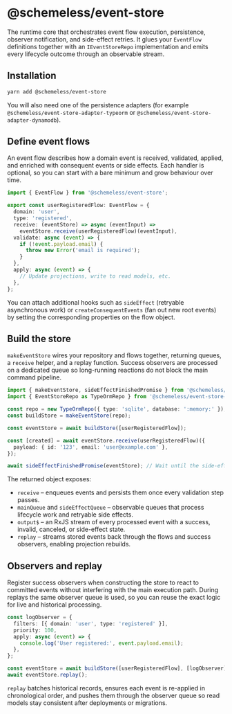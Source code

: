 # @schemeless/event-store

The runtime core that orchestrates event flow execution, persistence, observer notification, and side-effect retries. It glues your `EventFlow` definitions together with an `IEventStoreRepo` implementation and emits every lifecycle outcome through an observable stream.

## Installation

```bash
yarn add @schemeless/event-store
```

You will also need one of the persistence adapters (for example `@schemeless/event-store-adapter-typeorm` or `@schemeless/event-store-adapter-dynamodb`).

## Define event flows

An event flow describes how a domain event is received, validated, applied, and enriched with consequent events or side effects. Each handler is optional, so you can start with a bare minimum and grow behaviour over time.

```ts
import { EventFlow } from '@schemeless/event-store';

export const userRegisteredFlow: EventFlow = {
  domain: 'user',
  type: 'registered',
  receive: (eventStore) => async (eventInput) =>
    eventStore.receive(userRegisteredFlow)(eventInput),
  validate: async (event) => {
    if (!event.payload.email) {
      throw new Error('email is required');
    }
  },
  apply: async (event) => {
    // Update projections, write to read models, etc.
  },
};
```

You can attach additional hooks such as `sideEffect` (retryable asynchronous work) or `createConsequentEvents` (fan out new root events) by setting the corresponding properties on the flow object.

## Build the store

`makeEventStore` wires your repository and flows together, returning queues, a `receive` helper, and a replay function. Success observers are processed on a dedicated queue so long-running reactions do not block the main command pipeline.

```ts
import { makeEventStore, sideEffectFinishedPromise } from '@schemeless/event-store';
import { EventStoreRepo as TypeOrmRepo } from '@schemeless/event-store-adapter-typeorm';

const repo = new TypeOrmRepo({ type: 'sqlite', database: ':memory:' });
const buildStore = makeEventStore(repo);

const eventStore = await buildStore([userRegisteredFlow]);

const [created] = await eventStore.receive(userRegisteredFlow)({
  payload: { id: '123', email: 'user@example.com' },
});

await sideEffectFinishedPromise(eventStore); // Wait until the side-effect queue drains.
```

The returned object exposes:

- `receive` – enqueues events and persists them once every validation step passes.
- `mainQueue` and `sideEffectQueue` – observable queues that process lifecycle work and retryable side effects.
- `output$` – an RxJS stream of every processed event with a success, invalid, canceled, or side-effect state.
- `replay` – streams stored events back through the flows and success observers, enabling projection rebuilds.

## Observers and replay

Register success observers when constructing the store to react to committed events without interfering with the main execution path. During replays the same observer queue is used, so you can reuse the exact logic for live and historical processing.

```ts
const logObserver = {
  filters: [{ domain: 'user', type: 'registered' }],
  priority: 100,
  apply: async (event) => {
    console.log('User registered:', event.payload.email);
  },
};

const eventStore = await buildStore([userRegisteredFlow], [logObserver]);
await eventStore.replay();
```

`replay` batches historical records, ensures each event is re-applied in chronological order, and pushes them through the observer queue so read models stay consistent after deployments or migrations.
